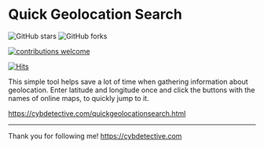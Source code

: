 # Quick Geolocation Search


<img alt="GitHub stars" src="https://img.shields.io/github/stars/cipher387/quickgeolocationsearch">
 
<img alt="GitHub forks" src="https://img.shields.io/github/forks/cipher387/quickgeolocationsearch">

[![contributions welcome](https://img.shields.io/badge/contributions-welcome-brightgreen.svg?style=flat)](https://github.com/dwyl/esta/issues)
    <p align="center">


[![Hits](https://hits.seeyoufarm.com/api/count/incr/badge.svg?url=https%3A%2F%2Fgithub.com%2Fcipher387%2Fquickgeolocationsearch%2F&count_bg=%2379C83D&title_bg=%23555555&icon=&icon_color=%23E7E7E7&title=hits&edge_flat=false)](https://hits.seeyoufarm.com)

This simple tool helps save a lot of time when gathering information about geolocation. Enter latitude and longitude once and click the buttons with the names of online maps, to quickly jump to it.

https://cybdetective.com/quickgeolocationsearch.html

<hr>


Thank you for following me! https://cybdetective.com
